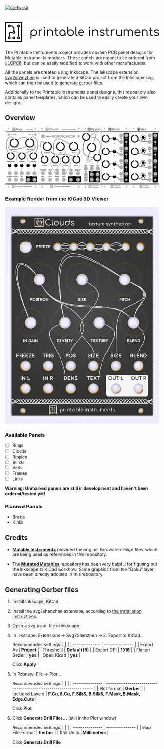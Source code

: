 [![cc-by-sa](https://img.shields.io/badge/License-CC%20BY%20SA%203.0-lightgrey.svg)](https://creativecommons.org/licenses/by-sa/3.0/)

# ![logo](https://raw.githubusercontent.com/30350n/printable-instruments/master/images/logo_text.png)

The Printable Instruments project provides custom PCB panel designs for Mutable Instruments modules. These panels are meant to be ordered from [JLCPCB](https://jlcpcb.com/), but can be easily modified to work with other manufacturers.

All the panels are created using Inkscape. The Inkscape extension [svg2shenzhen](https://github.com/badgeek/svg2shenzhen) is used to generate a KiCad project from the Inkscape svg, which can then be used to generate gerber files.

Additionally to the Printable Instruments panel designs, this repository also contains panel templates, which can be used to easily create your own designs.

## Overview

![overview](https://raw.githubusercontent.com/30350n/printable-instruments/master/images/overview.png)

### Example Render from the KiCad 3D Viewer

![clouds_rendered](https://raw.githubusercontent.com/30350n/printable-instruments/master/images/clouds_rendered.png)

### Available Panels

- [ ] Rings
- [ ] Clouds
- [ ] Ripples
- [ ] Blinds
- [ ] Veils
- [ ] Frames
- [ ] Links

**Warning: Unmarked panels are still in development and haven't been ordered/tested yet!**

### Planned Panels

- Braids
- Kinks

## Credits

- **[Mutable Instruments](https://github.com/pichenettes/eurorack)** provided the original hardware design files, which are being used as references in this repository.

- The **[Mutated Mutables](https://github.com/TheSlowGrowth/MutatedMutables)** repository has been very helpful for figuring out the Inkscape to KiCad workflow. Some graphics from the "Doku" layer have been directly adopted in this repository.

## Generating Gerber files

1. Install Inkscape, KiCad.
2. Install the svg2shenzhen extension, according to [the installation instructions](https://github.com/badgeek/svg2shenzhen#install).
3. Open a svg panel file in Inkscape.
4. In Inkscape: Extensions -> Svg2Shenzhen -> 2. Export to KiCad...

   Recommended settings:
   |                |                 |
   | -------------- | --------------- |
   | Export As      | **Project**     |
   | Threshold      | **Default (5)** |
   | Export DPI     | **1016**        |
   | Flatten Bezier | **yes**         |
   | Open Kicad     | **yes**         |

   Click **Apply**

5. In Pcbnew: File -> Plot...

   Recommended settings:
   |                 |                                                                     |
   | --------------- | ------------------------------------------------------------------- |
   | Plot format     | **Gerber**                                                          |
   | Included Layers | **F&#46;Cu, B&#46;Cu, F.SilkS, B.SilkS, F.Mask, B.Mask, Edge.Cuts** |

    Click **Plot**

6. Click **Generate Drill Files...** (still in the Plot window)

   Recommended settings:
   |                 |                 |
   | --------------- | --------------- |
   | Map File Format | **Gerber**      |
   | Drill Units     | **Millimeters** |

   Click **Generate Drill File**
